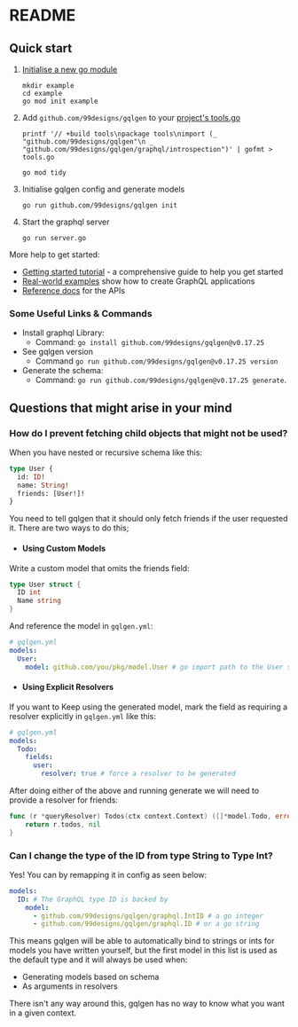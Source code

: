 # README

## Quick start
1. [Initialise a new go module](https://golang.org/doc/tutorial/create-module)

       mkdir example
       cd example
       go mod init example

2. Add `github.com/99designs/gqlgen` to your [project's tools.go](https://github.com/golang/go/wiki/Modules#how-can-i-track-tool-dependencies-for-a-module)

       printf '// +build tools\npackage tools\nimport (_ "github.com/99designs/gqlgen"\n _ "github.com/99designs/gqlgen/graphql/introspection")' | gofmt > tools.go

       go mod tidy

3. Initialise gqlgen config and generate models

       go run github.com/99designs/gqlgen init

4. Start the graphql server

       go run server.go

More help to get started:
 - [Getting started tutorial](https://gqlgen.com/getting-started/) - a comprehensive guide to help you get started
 - [Real-world examples](https://github.com/99designs/gqlgen/tree/master/_examples) show how to create GraphQL applications
 - [Reference docs](https://pkg.go.dev/github.com/99designs/gqlgen) for the APIs


###  Some Useful Links & Commands

- Install graphql Library:
  - Command: `go install github.com/99designs/gqlgen@v0.17.25`
- See gqlgen version
  - Command `go run github.com/99designs/gqlgen@v0.17.25 version`
- Generate the schema:
  - Command: `go run github.com/99designs/gqlgen@v0.17.25 generate`. 


## Questions that might arise in your mind

### How do I prevent fetching child objects that might not be used?

When you have nested or recursive schema like this:

```graphql
type User {
  id: ID!
  name: String!
  friends: [User!]!
}
```

You need to tell gqlgen that it should only fetch friends if the user requested it. There are two ways to do this;

- #### Using Custom Models

Write a custom model that omits the friends field:

```go
type User struct {
  ID int
  Name string
}
```

And reference the model in `gqlgen.yml`:

```yaml
# gqlgen.yml
models:
  User:
    model: github.com/you/pkg/model.User # go import path to the User struct above
```

- #### Using Explicit Resolvers

If you want to Keep using the generated model, mark the field as requiring a resolver explicitly in `gqlgen.yml` like this:

```yaml
# gqlgen.yml
models:
  Todo:
    fields:
      user:
        resolver: true # force a resolver to be generated
```

After doing either of the above and running generate we will need to provide a resolver for friends:

```go
func (r *queryResolver) Todos(ctx context.Context) ([]*model.Todo, error) {
	return r.todos, nil
}
```

### Can I change the type of the ID from type String to Type Int?

Yes! You can by remapping it in config as seen below:

```yaml
models:
  ID: # The GraphQL type ID is backed by
    model:
      - github.com/99designs/gqlgen/graphql.IntID # a go integer
      - github.com/99designs/gqlgen/graphql.ID # or a go string
```

This means gqlgen will be able to automatically bind to strings or ints for models you have written yourself, but the
first model in this list is used as the default type and it will always be used when:

- Generating models based on schema
- As arguments in resolvers

There isn't any way around this, gqlgen has no way to know what you want in a given context.

